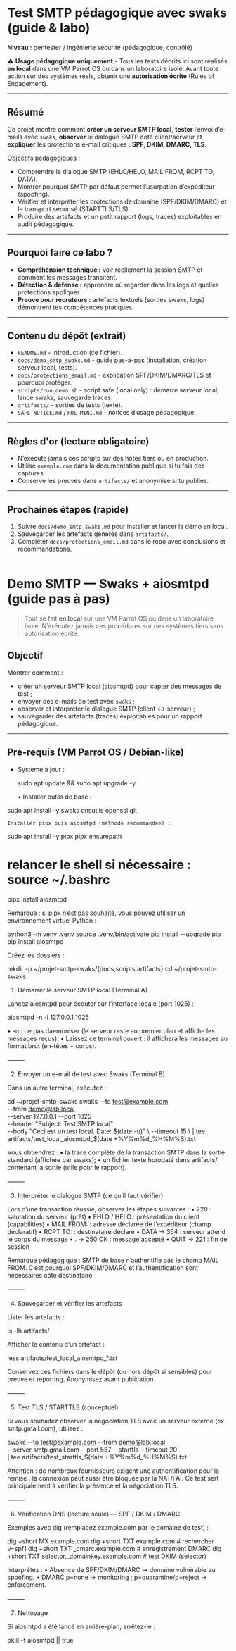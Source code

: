 # Test SMTP pédagogique avec **swaks** (guide & labo)

**Niveau :** pentester / ingénierie sécurité (pédagogique, contrôlé)

⚠️ **Usage pédagogique uniquement** - Tous les tests décrits ici sont réalisés **en local** dans une VM Parrot OS ou dans un laboratoire isolé.
Avant toute action sur des systèmes réels, obtenir une **autorisation écrite** (Rules of Engagement).

---

## Résumé

Ce projet montre comment **créer un serveur SMTP local**, **tester** l’envoi d’e-mails avec `swaks`, **observer** le dialogue SMTP côté client/serveur et **expliquer** les protections e-mail critiques : **SPF, DKIM, DMARC, TLS**.

Objectifs pédagogiques :
- Comprendre le dialogue SMTP (EHLO/HELO, MAIL FROM, RCPT TO, DATA).
- Montrer pourquoi SMTP par défaut permet l’usurpation d’expéditeur (spoofing).
- Vérifier et interpréter les protections de domaine (SPF/DKIM/DMARC) et le transport sécurisé (STARTTLS/TLS).
- Produire des artefacts et un petit rapport (logs, traces) exploitables en audit pédagogique.

---

## Pourquoi faire ce labo ?
- **Compréhension technique :** voir réellement la session SMTP et comment les messages transitent.
- **Détection & défense :** apprendre où regarder dans les logs et quelles protections appliquer.
- **Preuve pour recruteurs :** artefacts textuels (sorties swaks, logs) démontrent tes compétences pratiques.

---

## Contenu du dépôt (extrait)
- `README.md` - introduction (ce fichier).
- `docs/demo_smtp_swaks.md` - guide pas-à-pas (installation, création serveur local, tests).
- `docs/protections_email.md` - explication SPF/DKIM/DMARC/TLS et pourquoi protéger.
- `scripts/run_demo.sh` - script safe (local only) : démarre serveur local, lance swaks, sauvegarde traces.
- `artifacts/` - sorties de tests (texte).
- `SAFE_NOTICE.md` / `ROE_MINI.md` - notices d’usage pédagogique.

---

## Règles d'or (lecture obligatoire)
- N’exécute jamais ces scripts sur des hôtes tiers ou en production.
- Utilise `example.com` dans la documentation publique si tu fais des captures.
- Conserve les preuves dans `artifacts/` et anonymise si tu publies.

---

## Prochaines étapes (rapide)
1. Suivre `docs/demo_smtp_swaks.md` pour installer et lancer la démo en local.
2. Sauvegarder les artefacts générés dans `artifacts/`.
3. Compléter `docs/protections_email.md` dans le repo avec conclusions et recommandations.


---
# Demo SMTP — Swaks + aiosmtpd (guide pas à pas)

> Tout se fait **en local** sur une VM Parrot OS ou dans un laboratoire isolé. N’exécutez jamais ces procédures sur des systèmes tiers sans autorisation écrite.

## Objectif
Montrer comment :
- créer un serveur SMTP local (aiosmtpd) pour capter des messages de test ;
- envoyer des e-mails de test avec `swaks` ;
- observer et interpréter le dialogue SMTP (client ↔ serveur) ;
- sauvegarder des artefacts (traces) exploitables pour un rapport pédagogique.

---

## Pré-requis (VM Parrot OS / Debian-like)
- Système à jour :

  sudo apt update && sudo apt upgrade -y

	•	Installer outils de base :

sudo apt install -y swaks dnsutils openssl git

	Installer pipx puis aiosmtpd (méthode recommandée) :

sudo apt install -y pipx
pipx ensurepath
# relancer le shell si nécessaire : source ~/.bashrc
pipx install aiosmtpd

Remarque : si pipx n’est pas souhaité, vous pouvez utiliser un environnement virtuel Python :

python3 -m venv .venv
source .venv/bin/activate
pip install --upgrade pip
pip install aiosmtpd

Créez les dossiers :

mkdir -p ~/projet-smtp-swaks/{docs,scripts,artifacts}
cd ~/projet-smtp-swaks

1) Démarrer le serveur SMTP local (Terminal A)

Lancez aiosmtpd pour écouter sur l’interface locale (port 1025) :

aiosmtpd -n -l 127.0.0.1:1025

•	-n : ne pas daemoniser (le serveur reste au premier plan et affiche les messages reçus).
	•	Laissez ce terminal ouvert : il affichera les messages au format brut (en-têtes + corps).

⸻

2) Envoyer un e-mail de test avec Swaks (Terminal B)

Dans un autre terminal, exécutez :

cd ~/projet-smtp-swaks
swaks --to test@example.com \
      --from demo@lab.local \
      --server 127.0.0.1 --port 1025 \
      --header "Subject: Test SMTP local" \
      --body "Ceci est un test local. Date: $(date -u)" \
      --timeout 15 \
  | tee artifacts/test_local_aiosmtpd_$(date +%Y%m%d_%H%M%S).txt

Vous obtiendrez :
	•	la trace complète de la transaction SMTP dans la sortie standard (affichée par swaks);
	•	un fichier texte horodaté dans artifacts/ contenant la sortie (utile pour le rapport).

⸻

3) Interpréter le dialogue SMTP (ce qu’il faut vérifier)

Lors d’une transaction réussie, observez les étapes suivantes :
	•	220 : salutation du serveur (prêt)
	•	EHLO / HELO : présentation du client (capabilities)
	•	MAIL FROM: : adresse déclarée de l’expéditeur (champ déclaratif)
	•	RCPT TO: : destinataire déclaré
	•	DATA → 354 : serveur attend le corps du message
	•	. → 250 OK : message accepté
	•	QUIT → 221 : fin de session

Remarque pédagogique : SMTP de base n’authentifie pas le champ MAIL FROM. C’est pourquoi SPF/DKIM/DMARC et l’authentification sont nécessaires côté destinataire.

⸻

4) Sauvegarder et vérifier les artefacts

Lister les artefacts :

ls -lh artifacts/

Afficher le contenu d’un artefact :

less artifacts/test_local_aiosmtpd_*.txt


Conservez ces fichiers dans le dépôt (ou hors dépôt si sensibles) pour preuve et reporting. Anonymisez avant publication.

⸻

5) Test TLS / STARTTLS (conceptuel)

Si vous souhaitez observer la négociation TLS avec un serveur externe (ex. smtp.gmail.com), utilisez :

swaks --to test@example.com --from demo@lab.local \
      --server smtp.gmail.com --port 587 --starttls --timeout 20 \
  | tee artifacts/test_starttls_$(date +%Y%m%d_%H%M%S).txt

Attention : de nombreux fournisseurs exigent une authentification pour la remise ; la connexion peut aussi être bloquée par la NAT/FAI. Ce test sert principalement à vérifier la présence et la négociation TLS.

⸻

6) Vérification DNS (lecture seule) — SPF / DKIM / DMARC

Exemples avec dig (remplacez example.com par le domaine de test) :

dig +short MX example.com
dig +short TXT example.com             # rechercher v=spf1
dig +short TXT _dmarc.example.com      # enregistrement DMARC
dig +short TXT selector._domainkey.example.com  # test DKIM (selector)

Interprétez :
	•	Absence de SPF/DKIM/DMARC → domaine vulnérable au spoofing.
	•	DMARC p=none → monitoring ; p=quarantine/p=reject → enforcement.

⸻

7) Nettoyage

Si aiosmtpd a été lancé en arrière-plan, arrêtez-le :

pkill -f aiosmtpd || true

